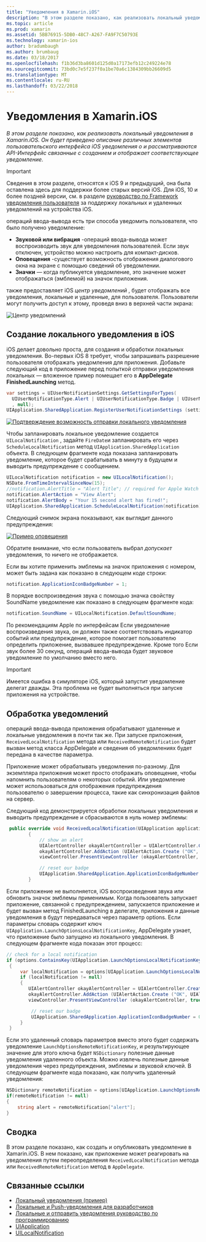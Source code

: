 ```yaml
---
title: "Уведомления в Xamarin.iOS"
description: "В этом разделе показано, как реализовать локальный уведомления в Xamarin.iOS. Он будет приведено описание различных элементов пользовательского интерфейса iOS уведомления о и рассматриваются API-Интерфейс связанные с созданием и отображает соответствующее уведомление."
ms.topic: article
ms.prod: xamarin
ms.assetid: 5BB76915-5DB0-48C7-A267-FA9F7C50793E
ms.technology: xamarin-ios
author: bradumbaugh
ms.author: brumbaug
ms.date: 03/18/2017
ms.openlocfilehash: f1b36d3ba8601d125d0a17173efb12c249224e78
ms.sourcegitcommit: 73bd0c7e5f237f0a1be70a6c1384309bb26609d5
ms.translationtype: MT
ms.contentlocale: ru-RU
ms.lasthandoff: 03/22/2018
---
```

# <a name="notifications-in-xamarinios"></a>Уведомления в Xamarin.iOS

_В этом разделе показано, как реализовать локальный уведомления в Xamarin.iOS. Он будет приведено описание различных элементов пользовательского интерфейса iOS уведомления о и рассматриваются API-Интерфейс связанные с созданием и отображает соответствующее уведомление._

> [!IMPORTANT]
> Сведения в этом разделе, относятся к iOS 9 и предыдущий, она была оставлена здесь для поддержки более старых версий iOS. Для iOS, 10 и более поздней версии, см. в разделе [руководство по Framework уведомления пользователя](~/ios/platform/user-notifications/index.md) за поддержку локальных и удаленных уведомлений на устройства iOS.

операций ввода-вывода есть три способа уведомить пользователя, что было получено уведомление:

-  **Звуковой или вибрация** -операций ввода-вывода может воспроизводить звук для уведомления пользователей. Если звук отключен, устройство можно настроить для компакт-дисков.
-  **Оповещения** -существует возможность отображения диалогового окна на экране с помощью сведений об уведомлении.
-  **Значки** — когда публикуется уведомление, это значение может отображаться (эмблемой) на значок приложения.


также предоставляет iOS *центр уведомлений* , будет отображать все уведомления, локальные и удаленные, для пользователя. Пользователи могут получить доступ к этому, проведя вниз в верхней части экрана:

 ![](local-notifications-in-ios-images/image13.png "Центр уведомлений")

## <a name="creating-local-notifications-in-ios"></a>Создание локального уведомления в iOS

iOS делает довольно проста, для создания и обработки локальных уведомления.
Во-первых iOS 8 требует, чтобы запрашивать разрешение пользователя отображать уведомления для приложения. Добавьте следующий код в приложение перед попыткой отправки уведомления локальных — вложенное пример помещает его в **AppDelegate** **FinishedLaunching** метод.

```csharp
var settings = UIUserNotificationSettings.GetSettingsForTypes(
  UIUserNotificationType.Alert | UIUserNotificationType.Badge | UIUserNotificationType.Sound
  , null);
UIApplication.SharedApplication.RegisterUserNotificationSettings (settings);
```

  [![](local-notifications-in-ios-images/image0-sml.png "Подтверждение возможность отправки локального уведомления")](local-notifications-in-ios-images/image0.png#lightbox)

Чтобы запланировать локальное уведомление создается `UILocalNotification` , задайте `FireDate`и запланировать его через `ScheduleLocalNotification` метод `UIApplication.SharedApplication` объекта. В следующем фрагменте кода показана запланировать уведомление, которое будет срабатывать в минуту в будущем и выводить предупреждение с сообщением.

```csharp
UILocalNotification notification = new UILocalNotification();
NSDate.FromTimeIntervalSinceNow(15);
//notification.AlertTitle = "Alert Title"; // required for Apple Watch notifications
notification.AlertAction = "View Alert";
notification.AlertBody = "Your 15 second alert has fired!";
UIApplication.SharedApplication.ScheduleLocalNotification(notification);
```

Следующий снимок экрана показывают, как выглядит данного предупреждения:

  [![](local-notifications-in-ios-images/image2-sml.png "Пример оповещения")](local-notifications-in-ios-images/image2.png#lightbox)

Обратите внимание, что если пользователь выбрал *допускает* уведомления, то ничего не отображается.

Если вы хотите применить эмблемы на значок приложения с номером, может быть задана как показано в следующем коде строки:

```csharp
notification.ApplicationIconBadgeNumber = 1;
```

В порядке воспроизведения звука с помощью значка свойству SoundName уведомление как показано в следующем фрагменте кода:

```csharp
notification.SoundName = UILocalNotification.DefaultSoundName;
```

По рекомендациям Apple по интерфейсам Если уведомление воспроизведения звука, он должен также соответствовать индикатор событий или предупреждение, которое помогает пользователю определить приложение, вызвавшее предупреждение. Кроме того Если звук более 30 секунд, операций ввода-вывода будет звуковое уведомление по умолчанию вместо него.

> [!IMPORTANT]
> Имеется ошибка в симуляторе iOS, который запустит уведомление делегат дважды. Эта проблема не будет выполняться при запуске приложения на устройстве.

## <a name="handling-notifications"></a>Обработка уведомлений

операций ввода-вывода приложения обрабатывают удаленные и локальные уведомления в почти так же. При запуске приложения, `ReceivedLocalNotification` метода или `ReceivedRemoteNotification` будет вызван метод класса AppDelegate и сведения об уведомлениях будет передана в качестве параметра.

Приложение может обрабатывать уведомления по-разному. Для экземпляра приложения может просто отображать оповещение, чтобы напомнить пользователям о некоторых событий. Или уведомление может использоваться для отображения предупреждения пользователю о завершении процесса, такие как синхронизация файлов на сервер.

Следующий код демонстрируется обработки локальных уведомления и выводить предупреждение и сбрасываются в нуль номер эмблемы:

```csharp
 public override void ReceivedLocalNotification(UIApplication application, UILocalNotification notification)
        {
            // show an alert
            UIAlertController okayAlertController = UIAlertController.Create (notification.AlertAction, notification.AlertBody, UIAlertControllerStyle.Alert);
            okayAlertController.AddAction (UIAlertAction.Create ("OK", UIAlertActionStyle.Default, null));
            viewController.PresentViewController (okayAlertController, true, null);

            // reset our badge
            UIApplication.SharedApplication.ApplicationIconBadgeNumber = 0;
        }
```

Если приложение не выполняется, iOS воспроизведения звука или обновить значок эмблемы применимым. Когда пользователь запускает приложение, связанной с предупреждением, запускается приложение и будет вызван метод FinishedLaunching в делегате, приложения и данные уведомления в будут передаваться через параметр options. Если параметры словарь содержит ключ `UIApplication.LaunchOptionsLocalNotificationKey`, AppDelegate узнает, что приложение было запущено из локального уведомления. В следующем фрагменте кода показан этот процесс:

```csharp
// check for a local notification
if (options.ContainsKey(UIApplication.LaunchOptionsLocalNotificationKey))
 {
     var localNotification = options[UIApplication.LaunchOptionsLocalNotificationKey] as UILocalNotification;
     if (localNotification != null)
     {
        UIAlertController okayAlertController = UIAlertController.Create (localNotification.AlertAction, localNotification.AlertBody, UIAlertControllerStyle.Alert);
        okayAlertController.AddAction (UIAlertAction.Create ("OK", UIAlertActionStyle.Default, null));
        viewController.PresentViewController (okayAlertController, true, null);

         // reset our badge
         UIApplication.SharedApplication.ApplicationIconBadgeNumber = 0;
     }
 }
```

Если это удаленный словарь параметров вместо этого будет содержать уведомление `LaunchOptionsRemoteNotificationKey`, и результирующее значение для этого ключа будет `NSDictionary` полезные данные уведомления удаленного объекта. Можно извлечь полезные данные уведомления через предупреждения, эмблемы и звуковой ключей. В следующем фрагменте кода показано, как получить удаленный уведомления:

```csharp
NSDictionary remoteNotification = options[UIApplication.LaunchOptionsRemoteNotificationKey];
if(remoteNotification != null)
{
    string alert = remoteNotification["alert"];
}
```

## <a name="summary"></a>Сводка

В этом разделе показано, как создать и опубликовать уведомление в Xamarin.iOS. В нем показано, как приложение может реагировать на уведомления путем переопределения `ReceivedLocalNotification` метода или `ReceivedRemoteNotification` метод в `AppDelegate`.


## <a name="related-links"></a>Связанные ссылки

- [Локальный уведомления (пример)](https://developer.xamarin.com/samples/monotouch/LocalNotifications)
- [Локальные и Push-уведомления для разработчиков](https://developer.apple.com/notifications/)
- [Локальные и отправить уведомления руководство по программированию](https://developer.apple.com/library/prerelease/content/documentation/NetworkingInternet/Conceptual/RemoteNotificationsPG/)
- [UIApplication](http://iosapi.xamarin.com/?link=T%3aMonoTouch.UIKit.UIApplication)
- [UILocalNotification](http://iosapi.xamarin.com/?link=T%3aMonoTouch.UIKit.UILocalNotification)
